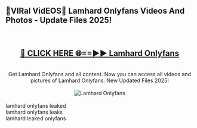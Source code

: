 <h2>🔴VIRal VidEOS🔴 Lamhard Onlyfans Videos And Photos - Update Files 2025!</h2>
<br>
<div align="center">
<h2><a href="https://virallinks.top/Hdb6NB" rel="nofollow">🔴 CLICK HERE 🌐==►► Lamhard Onlyfans</a></h2>
<br>
Get Lamhard Onlyfans and all content. Now you can access all videos and pictures of Lamhard Onlyfans. New Updated Files 2025!
<br>
<br>
<a href="https://virallinks.top/Hdb6NB" rel="nofollow" data-target="animated-image.originalLink"><img src="https://i.imgur.com/dJHk4Zq.gif)" alt="Lamhard Onlyfans" style="max-width: 100%; display: inline-block;" data-target="animated-image.originalImage"></a>
</div>
<br>
lamhard onlyfans leaked<br>
lamhard onlyfans leaks<br>
lamhard leaked onlyfans